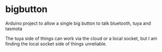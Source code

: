 # bigbutton
Arduino project to allow a single big button to talk bluetooth, tuya and tasmota

The tuya side of things can work via the cloud or a local socket, but I am finding the local socket side of things unreliable.



